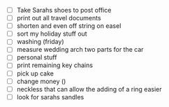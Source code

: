 - [ ] Take Sarahs shoes to post office
- [ ] print out all travel documents
- [ ] shorten and even off string on easel 
- [ ] sort my holiday stuff out
- [ ] washing (friday)
- [ ] measure wedding arch two parts for the car
- [ ] personal stuff
- [ ] print remaining key chains
- [ ] pick up cake
- [ ] change money ()
- [ ] neckless that can allow the adding of a ring easier
- [ ] look for sarahs sandles